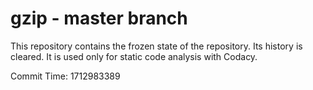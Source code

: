 # gzip - master branch

This repository contains the frozen state of the repository.
Its history is cleared. It is used only for static code
analysis with Codacy.

Commit Time: 1712983389
